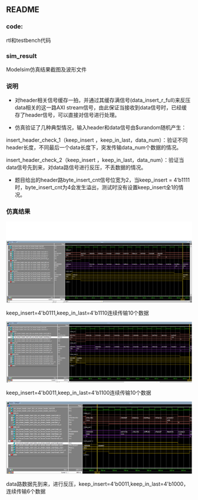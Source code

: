 ## README

### code:

rtl和testbench代码

### sim_result

Modelsim仿真结果截图及波形文件

### 说明

* 对header相关信号缓存一拍，并通过其缓存满信号(data_insert_r_full)来反压data相关的这一路AXI stream信号，由此保证当接收到data信号时，已经缓存了header信号，可以直接对信号进行处理。

* 仿真验证了几种典型情况，输入header和data信号由$urandom随机产生：

insert_header_check_1（keep_insert ，keep_in_last，data_num）：验证不同header长度，不同最后一个data长度下，突发传输data_num个数据的情况。

insert_header_check_2（keep_insert ，keep_in_last，data_num）：验证当data信号先到来，对data路信号进行反压，不丢数据的情况。

* 题目给出的header路byte_insert_cnt信号位宽为2，当keep_insert = 4‘b1111时，byte_insert_cnt为4会发生溢出，测试时没有设置keep_insert全1的情况。

### 仿真结果

![sim_result1](.\sim_result\sim_result1.png)

keep_insert=4'b0111,keep_in_last=4'b1110连续传输10个数据

![sim_result2](.\sim_result\sim_result2.png)

keep_insert=4'b0011,keep_in_last=4'b1100连续传输10个数据

![sim_result3](.\sim_result\sim_result3.png)

data路数据先到来，进行反压，keep_insert=4'b0011,keep_in_last=4'b1000，连续传输6个数据